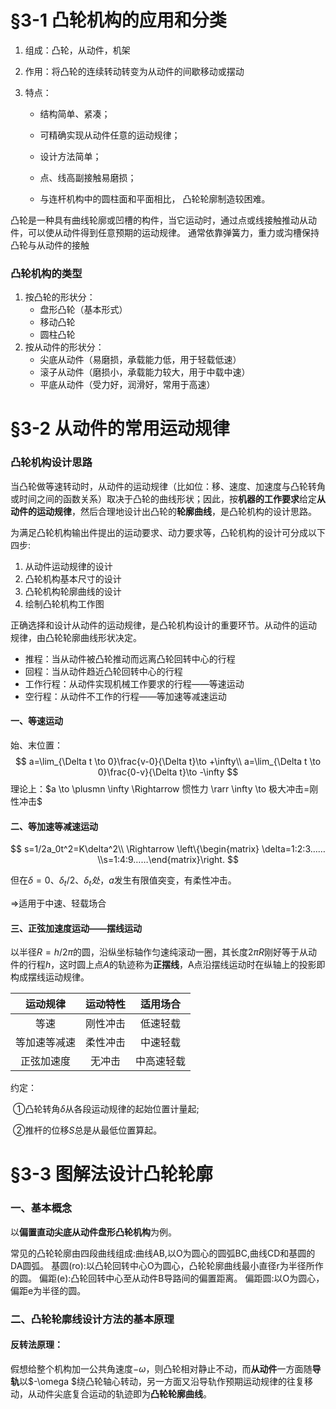 # §3-1 凸轮机构的应用和分类

1. 组成：凸轮，从动件，机架

2. 作用：将凸轮的连续转动转变为从动件的间歇移动或摆动

3. 特点：

   * 结构简单、紧凑；

   * 可精确实现从动件任意的运动规律；

   * 设计方法简单；

   * 点、线高副接触易磨损；

   * 与连杆机构中的圆柱面和平面相比，
     凸轮轮廓制造较困难。

凸轮是一种具有曲线轮廓或凹槽的构件，当它运动时，通过点或线接触推动从动件，可以使从动件得到任意预期的运动规律。
通常依靠弹簧力，重力或沟槽保持凸轮与从动件的接触

### 凸轮机构的类型

1. 按凸轮的形状分：
   * 盘形凸轮（基本形式）
   * 移动凸轮
   * 圆柱凸轮
2. 按从动件的形状分：
   * 尖底从动件（易磨损，承载能力低，用于轻载低速）
   * 滚子从动件（磨损小，承载能力较大，用于中载中速）
   * 平底从动件（受力好，润滑好，常用于高速）

# §3-2 从动件的常用运动规律

### 凸轮机构设计思路

当凸轮做等速转动时，从动件的运动规律（比如位：移、速度、加速度与凸轮转角或时间之间的函数关系）取决于凸轮的曲线形状；因此，按**机器的工作要求**给定**从动件的运动规律**，然后合理地设计出凸轮的**轮廓曲线**，是凸轮机构的设计思路。

为满足凸轮机构输出件提出的运动要求、动力要求等，凸轮机构的设计可分成以下四步:

1. 从动件运动规律的设计
2. 凸轮机构基本尺寸的设计
3. 凸轮机构轮廓曲线的设计
4. 绘制凸轮机构工作图

正确选择和设计从动件的运动规律，是凸轮机构设计的重要环节。从动件的运动
规律，由凸轮轮廓曲线形状决定。

* 推程：当从动件被凸轮推动而远离凸轮回转中心的行程
* 回程：当从动件趋近凸轮回转中心的行程
* 工作行程：从动件实现机械工作要求的行程——等速运动
* 空行程：从动件不工作的行程——等加速等减速运动

#### 一、等速运动

始、末位置：
$$
a=\lim_{\Delta t \to 0}\frac{v-0}{\Delta t}\to +\infty\\
a=\lim_{\Delta t \to 0}\frac{0-v}{\Delta t}\to -\infty
$$
理论上：$a \to \plusmn \infty \Rightarrow 惯性力 \rarr \infty \to 极大冲击=刚性冲击$

#### 二、等加速等减速运动

$$
s=1/2a_0t^2=K\delta^2\\
\Rightarrow \left\{\begin{matrix} \delta=1:2:3……\\s=1:4:9……\end{matrix}\right.
$$

但在$δ=0、δ_t/2、 δ_t处，a$发生有限值突变，有柔性冲击。

&Rightarrow;适用于中速、轻载场合

#### 三、正弦加速度运动——摆线运动

以半径$R=h/2\pi$​的圆，沿纵坐标轴作匀速纯滚动一圈，其长度$2\pi R$刚好等于从动件的行程$h$，这时圆上点$A$的轨迹称为**正摆线**，A点沿摆线运动时在纵轴上的投影即构成摆线运动规律。

|   运动规律   | 运动特性 |  适用场合  |
| :----------: | :------: | :--------: |
|     等速     | 刚性冲击 |  低速轻载  |
| 等加速等减速 | 柔性冲击 |  中速轻载  |
|  正弦加速度  |  无冲击  | 中高速轻载 |

约定：

​	①凸轮转角$\delta$从各段运动规律的起始位置计量起;

​	②推杆的位移$S$总是从最低位置算起。

# §3-3 图解法设计凸轮轮廓

### 一、基本概念

以**偏置直动尖底从动件盘形凸轮机构**为例。

常见的凸轮轮廓由四段曲线组成:曲线AB,以O为圆心的圆弧BC,曲线CD和基圆的DA圆弧。
基圆(ro):以凸轮回转中心O为圆心，凸轮轮廓曲线最小直径r为半径所作的圆。
偏距(e):凸轮回转中心至从动件B导路间的偏置距离。
偏距圆:以O为圆心，偏距e为半径的圆。

### 二、凸轮轮廓线设计方法的基本原理

#### 反转法原理：

假想给整个机构加一公共角速度$-\omega$，则凸轮相对静止不动，而**从动件**一方面随**导轨**以$-\omega $绕凸轮轴心转动，另一方面又沿导轨作预期运动规律的往复移动，从动件尖底复合运动的轨迹即为**凸轮轮廓曲线**。